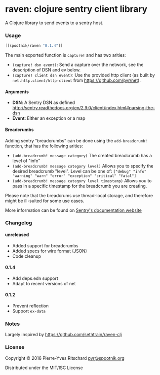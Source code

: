 raven: clojure sentry client library
====================================

A Clojure library to send events to a sentry host.


### Usage

```clojure
[[spootnik/raven "0.1.4"]]
```

The main exported function is `capture!` and has two arities:

- `(capture! dsn event)`: Send a capture over the network, see the description of DSN and ev below.
- `(capture! client dsn event)`: Use the provided http client (as built by `net.http.client/http-client` from https://github.com/pyr/net).

#### Arguments

- **DSN**: A Sentry DSN as defined http://sentry.readthedocs.org/en/2.9.0/client/index.html#parsing-the-dsn
- **Event**: Either an exception or a map

#### Breadcrumbs

Adding sentry "breadcrumbs" can be done using the `add-breadcrumb!` function,
that has the following arities:

- `(add-breadcrumb! message category)` The created breadcrumb has a level of
  "info"
- `(add-breadcrumb! message category level)` Allows you to specify the desired
  breadcrumb "level". Level can be one of: `["debug" "info" "warning" "warn" "error" "exception" "critical" "fatal"]`
- `(add-breadcrumb! message category level timestamp)` Allows you to pass in a
  specific timestamp for the breadcrumb you are creating.

Please note that the breadcrums use thread-local storage, and therefore might
be ill-suited for some use cases.

More information can be found on [Sentry's documentation website](https://docs.sentry.io/clientdev/interfaces/breadcrumbs/)

### Changelog

#### unreleased

- Added support for breadcrumbs
- Added specs for wire format (JSON)
- Code cleanup

#### 0.1.4

- Add deps.edn support
- Adapt to recent versions of net


#### 0.1.2

- Prevent reflection
- Support `ex-data`

### Notes

Largely inspired by https://github.com/sethtrain/raven-clj

### License

Copyright © 2016 Pierre-Yves Ritschard <pyr@spootnik.org>

Distributed under the MIT/ISC License
